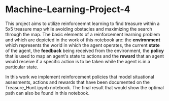# Machine-Learning-Project-4

This project aims to utilize reinforceemnt learning to find treasure within a 5x5 treasure map while avoiding obstacles and maximizing the search through the map. The basic elements of a reinforcement learning problem and which are depicted in the work of this notebook are: the **environment** which represents the world in which the agent operates, the current **state** of the agent, the **feedback** being received from the environment, the **policy** that is used to map an agent's state to actions and the **reward** that an agent would receive if a specific action is to be taken while the agent is in a particular state. 


In this work we implement reinforcement policies that model situational assesments, actions and rewards that have been documented on the Treasure_Hunt.ipynb notebook. The final result that would show the optimal path can also be found in this notebook. 



